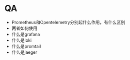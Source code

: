 # QA

* Prometheus和Opentelemetry分别起什么作用，有什么区别
* 两者如何使用
* 什么是grafana
* 什么是loki
* 什么是promtail
* 什么是jaeger